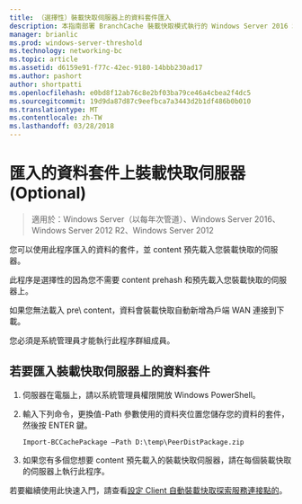 ```yaml
---
title: （選擇性）裝載快取伺服器上的資料套件匯入
description: 本指南部署 BranchCache 裝載快取模式執行的 Windows Server 2016 和 Windows 10 電腦上提供指示
manager: brianlic
ms.prod: windows-server-threshold
ms.technology: networking-bc
ms.topic: article
ms.assetid: d6159e91-f77c-42ec-9180-14bbb230ad17
ms.author: pashort
author: shortpatti
ms.openlocfilehash: e0bd8f12ab76c8e2bf03ba79ce46a4cbea2f4dc5
ms.sourcegitcommit: 19d9da87d87c9eefbca7a3443d2b1df486b0b010
ms.translationtype: MT
ms.contentlocale: zh-TW
ms.lasthandoff: 03/28/2018
---
```

# <a name="import-data-packages-on-the-hosted-cache-server-optional"></a>匯入的資料套件上裝載快取伺服器 \(Optional\)

>適用於：Windows Server（以每年次管道）、Windows Server 2016、Windows Server 2012 R2、Windows Server 2012

您可以使用此程序匯入的資料的套件，並 content 預先載入您裝載快取的伺服器。

此程序是選擇性的因為您不需要 content prehash 和預先載入您裝載快取的伺服器上。

如果您無法載入 pre\ content，資料會裝載快取自動新增為戶端 WAN 連接到下載。

您必須是系統管理員才能執行此程序群組成員。

## <a name="to-import-data-packages-on-the-hosted-cache-server"></a>若要匯入裝載快取伺服器上的資料套件  

1. 伺服器在電腦上，請以系統管理員權限開放 Windows PowerShell。

2. 輸入下列命令，更換值-Path 參數使用的資料夾位置您儲存您的資料的套件，然後按 ENTER 鍵。

    ```  
    Import-BCCachePackage –Path D:\temp\PeerDistPackage.zip
    ```  

3. 如果您有多個您想要 content 預先載入的裝載快取伺服器，請在每個裝載快取的伺服器上執行此程序。

若要繼續使用此快速入門，請查看[設定 Client 自動裝載快取探索服務連接點的](10-Bc-Client-By-Scp.md)。
